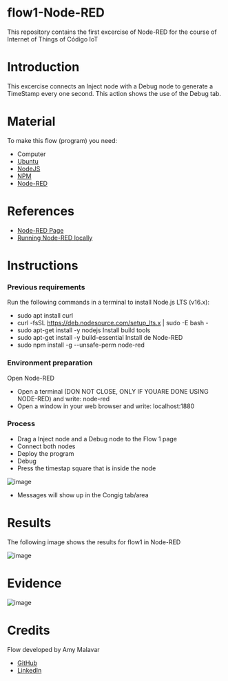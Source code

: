 # flow1-Node-RED
This repository contains the first excercise of Node-RED for the course of Internet of Things of Código IoT

# Introduction
This excercise connects an Inject node with a Debug node to generate a TimeStamp every one second. This action shows the use of the Debug tab.

# Material
To make this flow (program) you need:
* Computer
* [Ubuntu](https://releases.ubuntu.com/20.04/)
* [NodeJS](https://nodejs.org/es/)
* [NPM](https://www.npmjs.com/)
* [Node-RED](https://nodered.org/docs/getting-started/local)

# References
* [Node-RED Page](https://nodered.org/)
* [Running Node-RED locally](https://nodered.org/docs/getting-started/local)

# Instructions

### Previous requirements 
Run the following commands in a terminal to install Node.js LTS (v16.x):
* sudo apt install curl
* curl -fsSL https://deb.nodesource.com/setup_lts.x | sudo -E bash -
* sudo apt-get install -y nodejs
Install build tools
* sudo apt-get install -y build-essential
Install de Node-RED
* sudo npm install -g --unsafe-perm node-red

### Environment preparation
Open Node-RED
* Open a terminal (DON NOT CLOSE, ONLY IF YOUARE DONE USING NODE-RED) and write: node-red
* Open a window in your web browser and write: localhost:1880

### Process
* Drag a Inject node and a Debug node to the Flow 1 page
* Connect both nodes
* Deploy the program
* Debug
* Press the timestap square that is inside the node

![image](https://user-images.githubusercontent.com/83924529/187820416-0163c979-52bb-4f0a-a14b-aebd704a1c18.png)

* Messages will show up in the Congig tab/area

# Results
The following image shows the results for flow1 in Node-RED

![image](https://user-images.githubusercontent.com/83924529/187820946-5a955aba-6dc9-4ea4-bce2-edbb31ef76b8.png)

# Evidence
![image](https://user-images.githubusercontent.com/83924529/187821067-58a4780f-c3ff-48ba-9252-611a95515c3e.png)

# Credits
Flow developed by Amy Malavar
* [GitHub](https://github.com/amymalavar)
* [LinkedIn](https://www.linkedin.com/in/amy-malavar)
